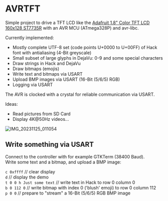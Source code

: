# AVRTFT

Simple project to drive a TFT LCD like the 
[Adafruit 1.8" Color TFT LCD 160x128 ST7735R](https://www.adafruit.com/product/358)
with an AVR MCU (ATmega328P) and avr-libc.  

Currently implemented:

* Mostly complete UTF-8 set (code points U+0000 to U+00FF) of Hack font
  with antialiasing (4-Bit greyscale)
* Small subset of large glyphs in DejaVu: 0-9 and some special characters
* Draw strings in Hack and DejaVu
* Draw bitmaps (emojis)
* Write text and bitmaps via USART
* Upload BMP images via USART (16-Bit (5/6/5) RGB)
* Logging via USART

The AVR is clocked with a crystal for reliable communication via USART.

Ideas:

* Read pictures from SD Card
* Display 4K@50Hz videos...

![IMG_20231125_011054](https://github.com/gitdode/avrtft/assets/11530253/cd3d94eb-fb16-4d78-9eaa-bebfec8f8ef7)

## Write something via USART

Connect to the controller with for example GTKTerm (38400 Baud).  
Write some text and a bitmap, and upload a BMP image:

`c 0xffff` // clear display  
`d` // display the demo  
`t 0 0 h Just some text` // write text in Hack to row 0 column 0  
`b 0 112 0` // write bitmap with index 0 ('blush' emoji) to row 0 column 112  
`p 0 0` // prepare to "stream" a 16-Bit (5/6/5) RGB BMP image  
